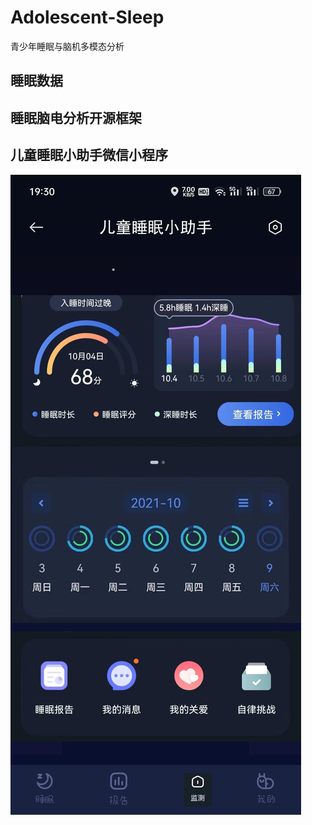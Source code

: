 # Adolescent-Sleep
青少年睡眠与脑机多模态分析

## 睡眠数据

## 睡眠脑电分析开源框架

## 儿童睡眠小助手微信小程序

![](https://github.com/BMIHuangchen/Adolescent-Sleep/raw/main/picture/WeChat-program/1.png)

